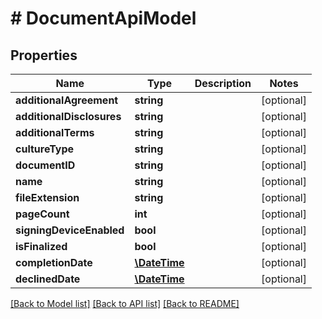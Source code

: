 # # DocumentApiModel

## Properties

Name | Type | Description | Notes
------------ | ------------- | ------------- | -------------
**additionalAgreement** | **string** |  | [optional] 
**additionalDisclosures** | **string** |  | [optional] 
**additionalTerms** | **string** |  | [optional] 
**cultureType** | **string** |  | [optional] 
**documentID** | **string** |  | [optional] 
**name** | **string** |  | [optional] 
**fileExtension** | **string** |  | [optional] 
**pageCount** | **int** |  | [optional] 
**signingDeviceEnabled** | **bool** |  | [optional] 
**isFinalized** | **bool** |  | [optional] 
**completionDate** | [**\DateTime**](\DateTime.md) |  | [optional] 
**declinedDate** | [**\DateTime**](\DateTime.md) |  | [optional] 

[[Back to Model list]](../../README.md#documentation-for-models) [[Back to API list]](../../README.md#documentation-for-api-endpoints) [[Back to README]](../../README.md)


